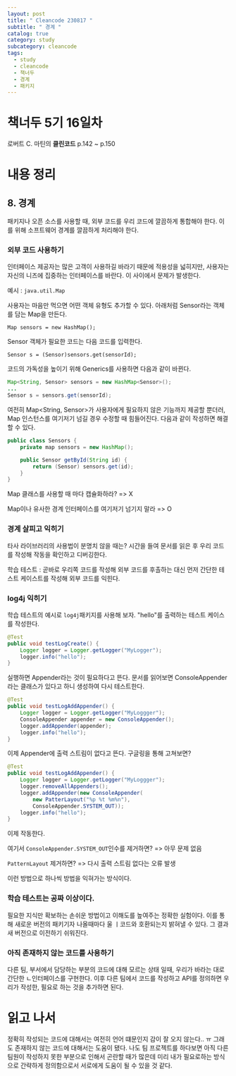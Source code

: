 ```yaml
---
layout: post
title: " Cleancode 230817 "
subtitle: " 경계 "
catalog: true
category: study
subcategory: cleancode
tags:
  - study
  - cleancode
  - 책너두
  - 경계
  - 패키지
---
```


# 책너두 5기 16일차

로버트 C. 마틴의 **클린코드** p.142 ~ p.150

# 내용 정리

## 8. 경계

패키지나 오픈 소스를 사용할 때, 외부 코드를 우리 코드에 깔끔하게 통합해야 한다. 이를 위해 소프트웨어 경계를 깔끔하게 처리해야 한다.

### 외부 코드 사용하기

인터페이스 제공자는 많은 고객이 사용하길 바라기 때문에 적용성을 넓히지만, 사용자는 자신의 니즈에 집중하는 인터페이스를 바란다. 이 사이에서 문제가 발생한다.

예시 : `java.util.Map`

사용자는 마음만 먹으면 어떤 객체 유형도 추가할 수 있다. 아래처럼 Sensor라는 객체를 담는 Map을 만든다.

`Map sensors = new HashMap();`

Sensor 객체가 필요한 코드는 다음 코드를 입력한다.

`Sensor s = (Sensor)sensors.get(sensorId);`

코드의 가독성을 높이기 위해 Generics를 사용하면 다음과 같이 바뀐다.

```java
Map<String, Sensor> sensors = new HashMap<Sensor>();
...
Sensor s = sensors.get(sensorId);
```

여전히 Map<String, Sensor>가 사용자에게 필요하지 않은 기능까지 제공할 뿐더러, Map 인스턴스를 여기저기 넘길 경우 수정할 때 힘들어진다. 다음과 같이 작성하면 해결할 수 있다.

```java
public class Sensors {
    private map sensors = new HashMap();

    public Sensor getById(String id) {
        return (Sensor) sensors.get(id);
    }
}
```

Map 클래스를 사용할 때 마다 캡슐화하라? => X

Map이나 유사한 경계 인터페이스를 여기저기 넘기지 말라 => O

### 경계 살피고 익히기

타사 라이브러리의 사용법이 분명치 않을 때는? 시간을 들여 문서를 읽은 후 우리 코드를 작성해 작동을 확인하고 디버깅한다.

학습 테스트 : 곧바로 우리쪽 코드를 작성해 외부 코드를 후촐하는 대신 먼저 간단한 테스트 케이스트를 작성해 외부 코드를 익힌다.

### log4j 익히기

학습 테스트의 예시로 `log4j`패키지를 사용해 보자. "hello"를 출력하는 테스트 케이스를 작성한다.

```java
@Test
public void testLogCreate() {
    Logger logger = Logger.getLogger("MyLogger");
    logger.info("hello");
}
```

실행하면 Appender라는 것이 필요하다고 뜬다. 문서를 읽어보면 ConsoleAppender라는 클래스가 있다고 하니 생성하여 다시 테스트한다.

```java
@Test
public void testLogAddAppender() {
    Logger logger = Logger.getLogger("MyLoggger");
    ConsoleAppender appender = new ConsoleAppender();
    logger.addAppender(appender);
    logger.info("hello");
}
```

이제 Appender에 출력 스트림이 없다고 뜬다. 구글링을 통해 고쳐보면?

```java
@Test
public void testLogAddAppender() {
    Logger logger = Logger.getLogger("MyLoggger");
    logger.removeAllAppenders();
    logger.addAppender(new ConsoleAppender(
    	new PatterLayout("%p %t %m%n"),
    	ConsoleAppender.SYSTEM_OUT));
    logger.info("hello");
}
```

이제 작동한다.

여기서 `ConsoleAppender.SYSTEM_OUT`인수를 제거하면? => 아무 문제 없음

`PatternLayout` 제거하면? => 다시 출력 스트림 없다는 오류 발생

이런 방법으로 하나씩 방법을 익혀가는 방식이다.

### 학습 테스트는 공짜 이상이다.

필요한 지식만 확보하는 손쉬운 방법이고 이해도를 높여주는 정확한 실험이다. 이를 통해 새로운 버전의 패키기자 나올때마다 울 ㅣ코드와 호환되는지 밝혀낼 수 있다. 그 결과 새 버전으로 이전하기 쉬워진다.

### 아직 존재하지 않는 코드를 사용하기

다른 팀, 부서에서 담당하는 부분의 코드에 대해 모르는 상태 일때, 우리가 바라는 대로 간단한 ㄴ인터페이스를 구현한다. 이후 다른 팀에서 코드를 작성하고 API를 정의하면 우리가 작성한, 필요로 하는 것을 추가하면 된다.

# 읽고 나서

정확히 작성되는 코드에 대해서는 여전히 언어 떄문인지 감이 잘 오지 않는다.. ㅠ 그래도 존재하지 않는 코드에 대해서는 도움이 됐다. 나도 팀 프로젝트를 하다보면 아직 다른 팀원이 작성하지 못한 부분으로 인해서 곤란할 때가 많은데 미리 내가 필요로하는 방식으로 간략하게 정의함으로서 서로에게 도움이 될 수 있을 것 같다.
